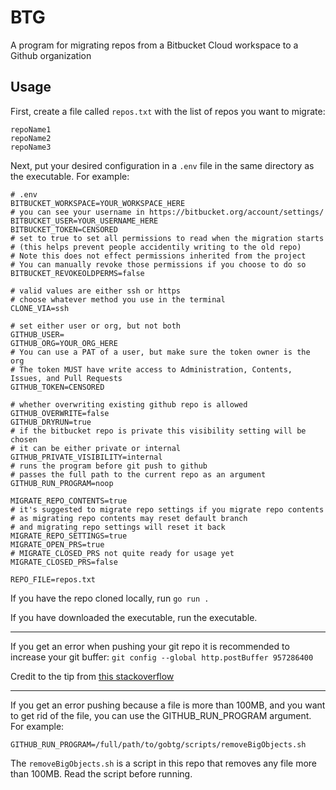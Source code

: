 # BTG
A program for migrating repos from a Bitbucket Cloud workspace to a Github organization


## Usage
First, create a file called `repos.txt` with the list of repos you want to migrate:
```
repoName1
repoName2
repoName3
```

Next, put your desired configuration in a `.env` file in the same directory as the executable.
For example:
```
# .env
BITBUCKET_WORKSPACE=YOUR_WORKSPACE_HERE
# you can see your username in https://bitbucket.org/account/settings/
BITBUCKET_USER=YOUR_USERNAME_HERE
BITBUCKET_TOKEN=CENSORED
# set to true to set all permissions to read when the migration starts
# (this helps prevent people accidentily writing to the old repo)
# Note this does not effect permissions inherited from the project
# You can manually revoke those permissions if you choose to do so
BITBUCKET_REVOKEOLDPERMS=false

# valid values are either ssh or https
# choose whatever method you use in the terminal
CLONE_VIA=ssh

# set either user or org, but not both
GITHUB_USER=
GITHUB_ORG=YOUR_ORG_HERE
# You can use a PAT of a user, but make sure the token owner is the org
# The token MUST have write access to Administration, Contents, Issues, and Pull Requests
GITHUB_TOKEN=CENSORED

# whether overwriting existing github repo is allowed
GITHUB_OVERWRITE=false
GITHUB_DRYRUN=true
# if the bitbucket repo is private this visibility setting will be chosen
# it can be either private or internal
GITHUB_PRIVATE_VISIBILITY=internal
# runs the program before git push to github
# passes the full path to the current repo as an argument
GITHUB_RUN_PROGRAM=noop

MIGRATE_REPO_CONTENTS=true
# it's suggested to migrate repo settings if you migrate repo contents
# as migrating repo contents may reset default branch
# and migrating repo settings will reset it back
MIGRATE_REPO_SETTINGS=true
MIGRATE_OPEN_PRS=true
# MIGRATE_CLOSED_PRS not quite ready for usage yet
MIGRATE_CLOSED_PRS=false

REPO_FILE=repos.txt
```
If you have the repo cloned locally, run `go run .`

If you have downloaded the executable, run the executable.

---

If you get an error when pushing your git repo it is recommended to increase your git buffer:
`git config --global http.postBuffer 957286400`

Credit to the tip from [this stackoverflow](https://stackoverflow.com/a/69891948)

---

If you get an error pushing because a file is more than 100MB, and you want to get rid of the file, you can use the GITHUB_RUN_PROGRAM argument. For example:
```
GITHUB_RUN_PROGRAM=/full/path/to/gobtg/scripts/removeBigObjects.sh
```

The `removeBigObjects.sh` is a script in this repo that removes any file more than 100MB. Read the script before running.